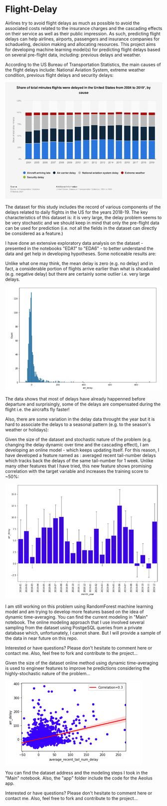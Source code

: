 # Flight-Delay
Airlines try to avoid flight delays as much as possible to avoid the associated costs related to the insurance charges and the cascading effects on their service as well as their public impression. As such, predicting flight delays can help airlines, airports, passengers and insurance companies for schadueling, decision making and allocating resources. This project aims for developing machine learning model(s) for predicting flight delays based on several pre-flight data, including: previous delays and weather.

According to the US Bureau of Transportation Statistics, the main causes of the flight delays include: National Aviation System, extreme weather condition, previous flight delays and security delays:

<img src="/Images/Image1.png">

The dataset for this study includes the record of various components of the delays related to daily flights in the US for the years 2018-19. The key characteristics of this dataset is: it is very large, the delay problem seems to be very stochastic and we should keep in mind that only the pre-flight data can be used for prediction (i.e. not all the fields in the dataset can directly be considered as a feature.)

I have done an extensive exploratory data analysis on the dataset - presented in the notebooks "EDA1" to "EDA6" - to better understand the data and get help in developing hypotheses. Some noticeable results are:

Unlike what one may think, the mean delay is zero (e.g. no delay) and in fact, a considerable portion of flights arrive earlier than what is shcadualed (e.g. negative delay) but there are certainly some outlier i.e. very large delays.

<img src="/Images/Image2.png">

The data shows that most of delays have already happenned before departure and surprisingly, some of the delays are compensated during the flight i.e. the aircrafts fly faster!

Also, there are some variation in the delay data throught the year but it is hard to associate the delays to a seasonal pattern (e.g. to the season's weather or holidays):

Given the size of the dataset and stochastic nature of the problem (e.g. changing the delay dynamic over time and the cascading effect), I am developing an online model - which keeps updating itself. For this reason, I have developed a feature named as : averaged recent tail-number delays which tracks back the delays of the same tail-number for 1 week. Unlike many other features that I have tried, this new feature shows promising correlation with the target variable and increases the training score to ~50%: 

<img src="/Images/Image3.png">

I am still working on this problem using RandomForest machine learning model and am trying to develop more features based on the idea of dynamic time-averaging.
You can find the current modeling in "Main" notebook. The online modeling approach that I use involved several sampling from the dataset using PostgeSQL queries from a private database which, unfortunately, I cannot share. But I will provide a sample of the data in near future on this repo. 

Interested or have questions? Please don't hesitate to comment here or contact me. Also, feel free to fork and contribute to the project...




Given the size of the dataset  online method using dynamic time-averaging is used to engineer features to improve he predictions considering the highly-stochastic nature of the problem...

<img src="/Images/Image4.png">

You can find the dataset address and the modeling steps I took in the "Main" notebook. Also, the "app" folder include the code for the Aeolus app.

Interested or have questions? Please don't hesitate to comment here or contact me. Also, feel free to fork and contribute to the project...
